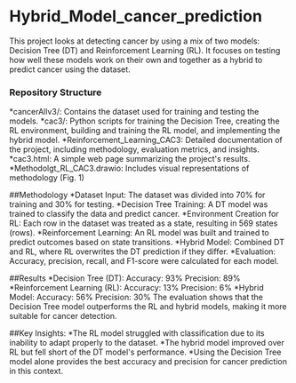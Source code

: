 # Hybrid_Model_cancer_prediction

This project looks at detecting cancer by using a mix of two models: Decision Tree (DT) and Reinforcement Learning (RL). It focuses on testing how well these models work on their own and together as a hybrid to predict cancer using the dataset.

### Repository Structure
*cancerAllv3/: Contains the dataset used for training and testing the models.
*cac3/: Python scripts for training the Decision Tree, creating the RL environment, building and training the RL model, and implementing the hybrid model.
*Reinforcement_Learning_CAC3: Detailed documentation of the project, including methodology, evaluation metrics, and insights.
*cac3.html: A simple web page summarizing the project's results.
*Methodolgt_RL_CAC3.drawio: Includes visual representations of methodology (Fig. 1)

##Methodology
*Dataset Input: The dataset was divided into 70% for training and 30% for testing.
*Decision Tree Training: A DT model was trained to classify the data and predict cancer.
*Environment Creation for RL: Each row in the dataset was treated as a state, resulting in 569 states (rows).
*Reinforcement Learning: An RL model was built and trained to predict outcomes based on state transitions.
*Hybrid Model: Combined DT and RL, where RL overwrites the DT prediction if they differ.
*Evaluation: Accuracy, precision, recall, and F1-score were calculated for each model.

##Results
*Decision Tree (DT):
Accuracy: 93%
Precision: 89%
*Reinforcement Learning (RL):
Accuracy: 13%
Precision: 6%
*Hybrid Model:
Accuracy: 56%
Precision: 30%
The evaluation shows that the Decision Tree model outperforms the RL and hybrid models, making it more suitable for cancer detection.

##Key Insights:
*The RL model struggled with classification due to its inability to adapt properly to the dataset.
*The hybrid model improved over RL but fell short of the DT model's performance.
*Using the Decision Tree model alone provides the best accuracy and precision for cancer prediction in this context.
